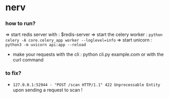 # nerv

### how to run?

=> start redis server with : $redis-server
=> start the celery worker : `python celery -A core.celery_app worker --loglevel=info`
=> start unicorn : `python3 -m uvicorn api:app --reload`

- make your requests with the cli : python cli.py example.com
or with the curl command 






### to fix?

- `127.0.0.1:52944 - "POST /scan HTTP/1.1" 422 Unprocessable Entity` upon sending a request to scan !

